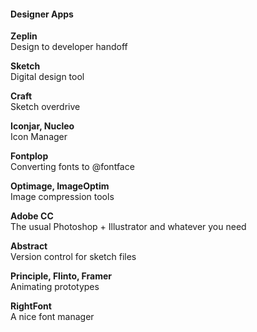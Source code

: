#### Designer Apps

**Zeplin**  
Design to developer handoff

**Sketch**  
Digital design tool

**Craft**  
Sketch overdrive

**Iconjar, Nucleo**  
Icon Manager

**Fontplop**  
Converting fonts to @fontface

**Optimage, ImageOptim**  
Image compression tools

**Adobe CC**  
The usual Photoshop + Illustrator and whatever you need

**Abstract**  
Version control for sketch files

**Principle, Flinto, Framer**  
Animating prototypes

**RightFont**  
A nice font manager

